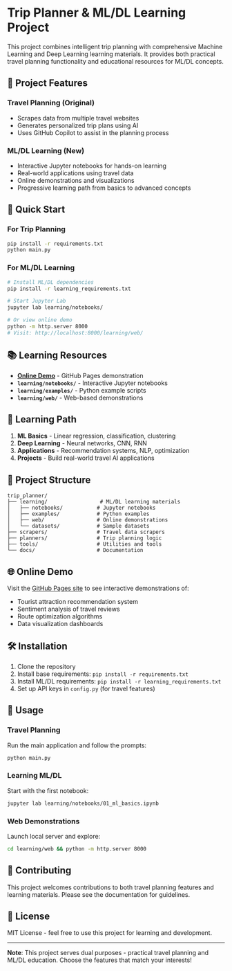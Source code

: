 # Trip Planner & ML/DL Learning Project

This project combines intelligent trip planning with comprehensive Machine Learning and Deep Learning learning materials. It provides both practical travel planning functionality and educational resources for ML/DL concepts.

## 🎯 Project Features

### Travel Planning (Original)
- Scrapes data from multiple travel websites
- Generates personalized trip plans using AI
- Uses GitHub Copilot to assist in the planning process

### ML/DL Learning (New)
- Interactive Jupyter notebooks for hands-on learning
- Real-world applications using travel data
- Online demonstrations and visualizations
- Progressive learning path from basics to advanced concepts

## 🚀 Quick Start

### For Trip Planning
```bash
pip install -r requirements.txt
python main.py
```

### For ML/DL Learning
```bash
# Install ML/DL dependencies
pip install -r learning_requirements.txt

# Start Jupyter Lab
jupyter lab learning/notebooks/

# Or view online demo
python -m http.server 8000
# Visit: http://localhost:8000/learning/web/
```

## 📚 Learning Resources

- **[Online Demo](https://zhaoqx.github.io/trip_planner/)** - GitHub Pages demonstration
- **`learning/notebooks/`** - Interactive Jupyter notebooks
- **`learning/examples/`** - Python example scripts
- **`learning/web/`** - Web-based demonstrations

## 🧠 Learning Path

1. **ML Basics** - Linear regression, classification, clustering
2. **Deep Learning** - Neural networks, CNN, RNN
3. **Applications** - Recommendation systems, NLP, optimization
4. **Projects** - Build real-world travel AI applications

## 📁 Project Structure

```
trip_planner/
├── learning/                 # ML/DL learning materials
│   ├── notebooks/           # Jupyter notebooks
│   ├── examples/            # Python examples
│   ├── web/                 # Online demonstrations
│   └── datasets/            # Sample datasets
├── scrapers/                # Travel data scrapers
├── planners/                # Trip planning logic
├── tools/                   # Utilities and tools
└── docs/                    # Documentation
```

## 🌐 Online Demo

Visit the [GitHub Pages site](https://zhaoqx.github.io/trip_planner/) to see interactive demonstrations of:
- Tourist attraction recommendation system
- Sentiment analysis of travel reviews
- Route optimization algorithms
- Data visualization dashboards

## 🛠️ Installation

1. Clone the repository
2. Install base requirements: `pip install -r requirements.txt`
3. Install ML/DL requirements: `pip install -r learning_requirements.txt`
4. Set up API keys in `config.py` (for travel features)

## 📖 Usage

### Travel Planning
Run the main application and follow the prompts:
```bash
python main.py
```

### Learning ML/DL
Start with the first notebook:
```bash
jupyter lab learning/notebooks/01_ml_basics.ipynb
```

### Web Demonstrations
Launch local server and explore:
```bash
cd learning/web && python -m http.server 8000
```

## 🤝 Contributing

This project welcomes contributions to both travel planning features and learning materials. Please see the documentation for guidelines.

## 📄 License

MIT License - feel free to use this project for learning and development.

---

**Note**: This project serves dual purposes - practical travel planning and ML/DL education. Choose the features that match your interests!
